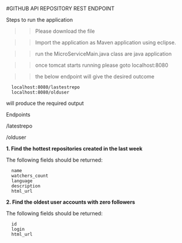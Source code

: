 #GITHUB API REPOSITORY REST ENDPOINT 

Steps to run the application

>>Please download the file 

>> Import the application as Maven application using eclipse.

>>run the MicroServiceMain.java class are java application

>>once tomcat starts running please goto  localhost:8080

>>the below endpoint will give the desired outcome

      localhost:8080/lastestrepo
      localhost:8080/olduser

will produce the required output

Endpoints

/latestrepo

/olduser

**1. Find the hottest repositories created in the last week**

The following fields should be returned:

      name
      watchers_count
      language
      description
      html_url
      
  
**2. Find the oldest user accounts with zero followers**

The following fields should be returned:

      id
      login
      html_url
